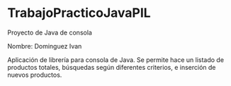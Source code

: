 # TrabajoPracticoJavaPIL
Proyecto de Java de consola

Nombre: Dominguez Ivan

Aplicación de librería para consola de Java. Se permite hace un listado de productos totales, búsquedas según diferentes criterios, e inserción de nuevos productos. 
